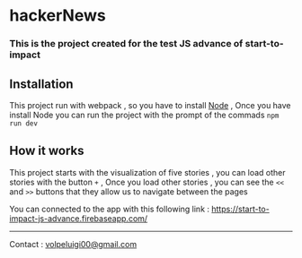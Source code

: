 # hackerNews
### This is the project created for the test JS advance of start-to-impact

## Installation 
This project run with webpack , so you have to install [Node](https://nodejs.org/en/) ,
Once you have install Node  you can run the project with the prompt of the commads `npm run dev`

## How it works
This project starts with the visualization of five stories , you can load other stories with the button `+` , 
Once you load other stories , you can see the `<<` and `>>` buttons that they allow us to navigate between the pages

You can connected to the app with this following link :  https://start-to-impact-js-advance.firebaseapp.com/




__________________________________________________________________________
Contact : volpeluigi00@gmail.com
